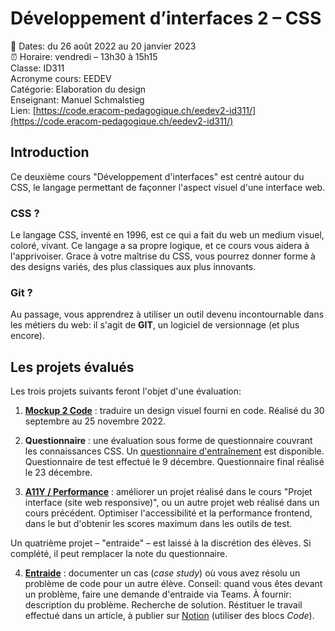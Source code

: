 # Développement d’interfaces 2 – CSS

📅 Dates: du 26 août 2022 au 20 janvier 2023  
⏰ Horaire: vendredi – 13h30 à 15h15  
Classe: ID311  
Acronyme cours: EEDEV  
Catégorie: Elaboration du design  
Enseignant: Manuel Schmalstieg  
Lien: [https://code.eracom-pedagogique.ch/eedev2-id311/](https://code.eracom-pedagogique.ch/eedev2-id311/)


## Introduction

Ce deuxième cours "Développement d'interfaces" est centré autour du CSS, le langage permettant de façonner l'aspect visuel d'une interface web.

### CSS ?

Le langage CSS, inventé en 1996, est ce qui a fait du web un medium visuel, coloré, vivant. Ce langage a sa propre logique, et ce cours vous aidera à l'apprivoiser. Grace à votre maîtrise du CSS, vous pourrez donner forme à des designs variés, des plus classiques aux plus innovants.

### Git ?

Au passage, vous apprendrez à utiliser un outil devenu incontournable dans les métiers du web: il s'agit de **GIT**, un logiciel de versionnage (et plus encore).

## Les projets évalués

Les trois projets suivants feront l'objet d'une évaluation:

1) **[Mockup 2 Code](mockup2code.html)** : traduire un design visuel fourni en code. Réalisé du 30 septembre au 25 novembre 2022.

2) **Questionnaire** : une évaluation sous forme de questionnaire couvrant les connaissances CSS. Un [questionnaire d'entraînement](https://forms.office.com/Pages/ResponsePage.aspx?id=CLlqkPkEgEq6nIdaNud7wWhMFfhVGJdGpfZSv8KAoIlUNTYxUzY2WTJFRzZWNUxOWTBHMFJPWU5RUi4u) est disponible. Questionnaire de test effectué le 9 décembre. Questionnaire final réalisé le 23 décembre.

3) **[A11Y / Performance]()** : améliorer un projet réalisé dans le cours "Projet interface (site web responsive)", ou un autre projet web réalisé dans un cours précédent. Optimiser l'accessibilité et la performance frontend, dans le but d'obtenir les scores maximum dans les outils de test.

Un quatrième projet – "entraide" – est laissé à la discrétion des élèves. Si complété, il peut remplacer la note du questionnaire.

4) **[Entraide](entraide.html)** : documenter un cas (*case study*) où vous avez résolu un problème de code pour un autre élève. Conseil: quand vous êtes devant un problème, faire une demande d'entraide via Teams. À fournir: description du problème. Recherche de solution. Réstituer le travail effectué dans un article, à publier sur [Notion](https://www.notion.so/) (utiliser des blocs *Code*).
